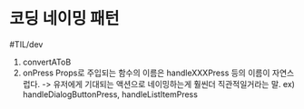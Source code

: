 # 코딩 네이밍 패턴 
#TIL/dev


1. convertAToB
2. onPress Props로 주입되는 함수의 이름은 handleXXXPress 등의 이름이 자연스럽다. 
-> 유저에게 기대되는 액션으로 네이밍하는게 훨씬더 직관적일거라는 말. 
ex) handleDialogButtonPress, handleListItemPress


